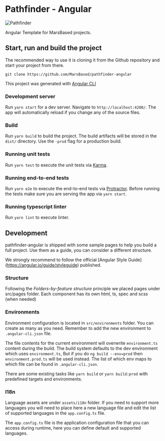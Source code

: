 # Pathfinder - Angular

![Pathfinder](https://upload.wikimedia.org/wikipedia/commons/thumb/2/23/Mars_pathfinder_panorama_large.jpg/1200px-Mars_pathfinder_panorama_large.jpg)

Angular Template for MarsBased projects.

## Start, run and build the project

The recommended way to use it is cloning it from the Github repository and start your project from there.

```shell
git clone https://github.com/MarsBased/pathfinder-angular
```

This project was generated with [Angular CLI](https://github.com/angular/angular-cli)

### Development server

Run `yarn start` for a dev server. Navigate to `http://localhost:4200/`. The app will automatically reload if you change any of the source files.

### Build

Run `yarn build` to build the project. The build artifacts will be stored in the `dist/` directory. Use the `-prod` flag for a production build.

### Running unit tests

Run `yarn test` to execute the unit tests via [Karma](https://karma-runner.github.io).

### Running end-to-end tests

Run `yarn e2e` to execute the end-to-end tests via [Protractor](http://www.protractortest.org/).
Before running the tests make sure you are serving the app via `yarn start`.


### Running typescript linter
Run `yarn lint` to execute linter.

## Development
pathfinder-angular is shipped with some sample pages to help you build a full project. Use them as a guide, you can consider a different structure.

We strongly recommend to follow the official [Angular Style Guide] (https://angular.io/guide/styleguide) published.

### Structure
Following the *Folders-by-feature structure* principle we placed pages under src/pages folder. Each component has its own html, ts, spec and scss (when needed)

### Environments
Environment configuration is located in `src/environments` folder. You can create as many as you need. Remember to add the new environment to `.angular-cli.json` file.

The file contents for the current environment will overwrite `environment.ts` content during the build.
The build system defaults to the dev environment which uses `environment.ts`,
But if you do `ng build --env=prod` then `environment.prod.ts` will be used instead.
The list of which env maps to which file can be found in `.angular-cli.json`.

There are some existing tasks like `yarn build` or `yarn build:prod` with predefined targets and environments.

### I18n

Language assets are under `assets/i18n` folder. If you need to support more languages you will need to place here a new language file and edit the list of supported languages in the `app.config.ts` file. 

The `app.config.ts` file is the application configuration file that you can access during runtime, here you can define default and supported languages.